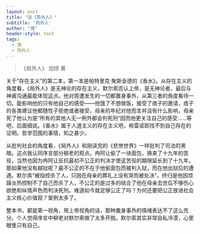 ```yaml
---
layout: post
title: "读《局外人》"
subtitle: '局外人'
author: "漪"
header-style: text
tags:
  - 漪
  - 局外人
---
```


> 《局外人》 加缪 著

关于“存在主义”的第二本，第一本是帕特里克·聚斯金德的《香水》。从存在主义的角度看，《局外人》是无神论的存在主义，默尔索否认上帝，是无神论者，最后与神甫沟通最能体现这点。他对周遭发生的一切都置身事外，从第三者的角度看待一切。能影响他的只有他自己的感受——他饿了不想做饭，接受了痞子的邀请，痞子的各类建议他都随性子拒绝或者接受，母亲的年纪对他而言并没有什么影响，母亲死了他认为是“所有的其他人无一例外都会判死刑”因而他更关注自己的感受……等吧，后面细说。《香水》属于人道主义的存在主义吧，格雷诺耶找不到自己存在的证明。哲学范围的事情，知之甚少。

从批判社会的角度看，《局外人》和刚读完的《悲惨世界》一样批判了司法的黑暗。这点我认同序言部分柳老的观点。冉阿让偷了一块面包，换来了十九年的苦役，当然也因为冉阿让反抗最初不公正的判决才使这苦役的期限延长到了十九年。那如果他没有越狱呢？最不公正的不在于他偷面包而被判入狱，而在他出狱后的遭遇。默尔索“被指控杀了人，只因在母亲的葬礼上没有哭而被处决”，终归是他因烦躁炎热控制不了自己而杀了人，不公正的是过多的结合了他在母亲去世后不够伤心欲绝和纵情声色而判决死刑。难道如今就足够公正了吗？为何还要把公正放进社会主义核心价值观？案例太多了。

整本书，都是第一视角，用上帝视角的话，那种置身事外的情绪表达不了这么充分。个人觉得序言中柳老对默尔索做了太多开脱。默尔索其实非常自私冷漠，心里眼里只有自己。
